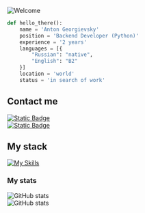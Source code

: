 ![Welcome](https://i.ibb.co.com/D5zSNK8/Welcome-27-05-2024.png)

```python
def hello_there():
    name = 'Anton Georgievsky'
    position = 'Backend Developer (Python)'
    experience = '2 years'
    languages = [{
        "Russian": "native",
        "English": "B2"
    }]
    location = 'world'
    status = 'in search of work'
```
## Contact me
[![Static Badge](https://img.shields.io/badge/Telegram-%40jespy666-blue?style=for-the-badge)](https://t.me/Jespy666)  
[![Static Badge](https://img.shields.io/badge/gmail-georgievsky96%40gmail.com-red?style=for-the-badge)](https://mail.google.com/mail/?view=cm&fs=1&to=georgievsky96@gmail.com&su=Hello&body=How%20are%20you%3F)

## My stack
[![My Skills](https://skillicons.dev/icons?i=python,django,fastapi,flask,git,postgres,mysql,mongodb,redis,nginx,docker,html,css,bootstrap,postman,regex,bash,linux)](https://skillicons.dev)  
### My stats
![GitHub stats](https://github-readme-stats.vercel.app/api?username=jespy666&hide=issues,contribs&show_icons=true&theme=radical)  
![GitHub stats](https://github-readme-streak-stats.herokuapp.com/?user=jespy666&theme=radical&show_icons=true)  

